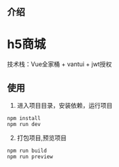 ## 介绍
# h5商城
技术栈：Vue全家桶 + vantui + jwt授权

## 使用
1. 进入项目目录，安装依赖，运行项目
```
npm install
npm run dev
```
2. 打包项目,预览项目
```
npm run build
npm run preview
```